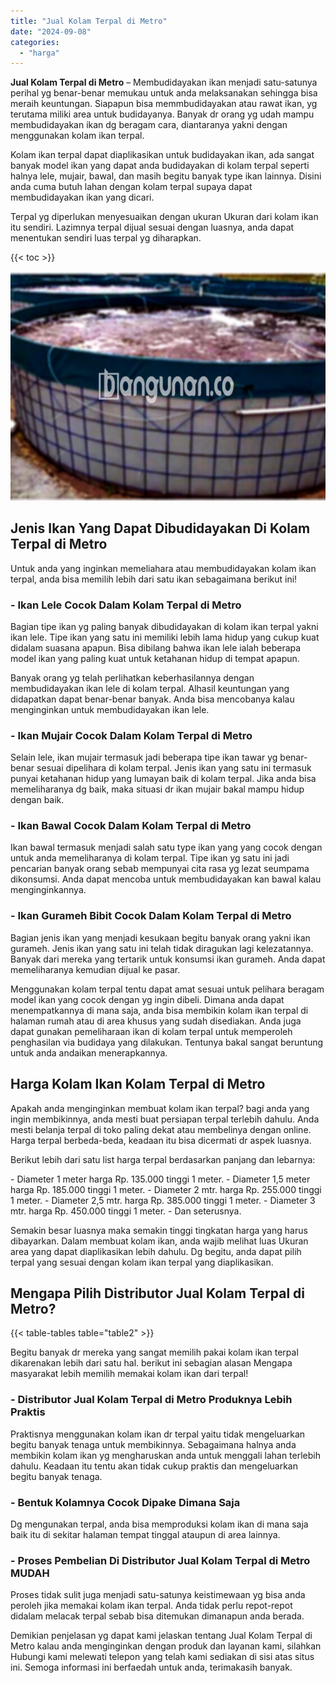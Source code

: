```yaml
---
title: "Jual Kolam Terpal di Metro"
date: "2024-09-08"
categories: 
  - "harga"
---
```


**Jual Kolam Terpal di Metro** – Membudidayakan ikan menjadi satu-satunya perihal yg benar-benar memukau untuk anda melaksanakan sehingga bisa meraih keuntungan. Siapapun bisa memmbudidayakan atau rawat ikan, yg terutama miliki area untuk budidayanya. Banyak dr orang yg udah mampu membudidayakan ikan dg beragam cara, diantaranya yakni dengan menggunakan kolam ikan terpal.

Kolam ikan terpal dapat diaplikasikan untuk budidayakan ikan, ada sangat banyak model ikan yang dapat anda budidayakan di kolam terpal seperti halnya lele, mujair, bawal, dan masih begitu banyak type ikan lainnya. Disini anda cuma butuh lahan dengan kolam terpal supaya dapat membudidayakan ikan yang dicari.

Terpal yg diperlukan menyesuaikan dengan ukuran Ukuran dari kolam ikan itu sendiri. Lazimnya terpal dijual sesuai dengan luasnya, anda dapat menentukan sendiri luas terpal yg diharapkan.

{{< toc >}}

![Jual Kolam Terpal di Metro](/images/jual-kolam-terpal-53.png)

## Jenis Ikan Yang Dapat Dibudidayakan Di Kolam Terpal di Metro

Untuk anda yang inginkan memeliahara atau membudidayakan kolam ikan terpal, anda bisa memilih lebih dari satu ikan sebagaimana berikut ini!

### \- Ikan Lele Cocok Dalam Kolam Terpal di Metro

Bagian tipe ikan yg paling banyak dibudidayakan di kolam ikan terpal yakni ikan lele. Tipe ikan yang satu ini memiliki lebih lama hidup yang cukup kuat didalam suasana apapun. Bisa dibilang bahwa ikan lele ialah beberapa model ikan yang paling kuat untuk ketahanan hidup di tempat apapun.

Banyak orang yg telah perlihatkan keberhasilannya dengan membudidayakan ikan lele di kolam terpal. Alhasil keuntungan yang didapatkan dapat benar-benar banyak. Anda bisa mencobanya kalau menginginkan untuk membudidayakan ikan lele.

### \- Ikan Mujair Cocok Dalam Kolam Terpal di Metro

Selain lele, ikan mujair termasuk jadi beberapa tipe ikan tawar yg benar-benar sesuai dipelihara di kolam terpal. Jenis ikan yang satu ini termasuk punyai ketahanan hidup yang lumayan baik di kolam terpal. Jika anda bisa memeliharanya dg baik, maka situasi dr ikan mujair bakal mampu hidup dengan baik.

### \- Ikan Bawal Cocok Dalam Kolam Terpal di Metro

Ikan bawal termasuk menjadi salah satu type ikan yang yang cocok dengan untuk anda memeliharanya di kolam terpal. Tipe ikan yg satu ini jadi pencarian banyak orang sebab mempunyai cita rasa yg lezat seumpama dikonsumsi. Anda dapat mencoba untuk membudidayakan kan bawal kalau menginginkannya.

### \- Ikan Gurameh Bibit Cocok Dalam Kolam Terpal di Metro

Bagian jenis ikan yang menjadi kesukaan begitu banyak orang yakni ikan gurameh. Jenis ikan yang satu ini telah tidak diragukan lagi kelezatannya. Banyak dari mereka yang tertarik untuk konsumsi ikan gurameh. Anda dapat memeliharanya kemudian dijual ke pasar.

Menggunakan kolam terpal tentu dapat amat sesuai untuk pelihara beragam model ikan yang cocok dengan yg ingin dibeli. Dimana anda dapat menempatkannya di mana saja, anda bisa membikin kolam ikan terpal di halaman rumah atau di area khusus yang sudah disediakan. Anda juga dapat gunakan pemeliharaan ikan di kolam terpal untuk memperoleh penghasilan via budidaya yang dilakukan. Tentunya bakal sangat beruntung untuk anda andaikan menerapkannya.

## Harga Kolam Ikan Kolam Terpal di Metro

Apakah anda menginginkan membuat kolam ikan terpal? bagi anda yang ingin membikinnya, anda mesti buat persiapan terpal terlebih dahulu. Anda mesti belanja terpal di toko paling dekat atau membelinya dengan online. Harga terpal berbeda-beda, keadaan itu bisa dicermati dr aspek luasnya.

Berikut lebih dari satu list harga terpal berdasarkan panjang dan lebarnya:

\- Diameter 1 meter harga Rp. 135.000 tinggi 1 meter. - Diameter 1,5 meter harga Rp. 185.000 tinggi 1 meter. - Diameter 2 mtr. harga Rp. 255.000 tinggi 1 meter. - Diameter 2,5 mtr. harga Rp. 385.000 tinggi 1 meter. - Diameter 3 mtr. harga Rp. 450.000 tinggi 1 meter. - Dan seterusnya.

Semakin besar luasnya maka semakin tinggi tingkatan harga yang harus dibayarkan. Dalam membuat kolam ikan, anda wajib melihat luas Ukuran area yang dapat diaplikasikan lebih dahulu. Dg begitu, anda dapat pilih terpal yang sesuai dengan kolam ikan terpal yang diaplikasikan.

## Mengapa Pilih Distributor Jual Kolam Terpal di Metro?

{{< table-tables table="table2" >}}

Begitu banyak dr mereka yang sangat memilih pakai kolam ikan terpal dikarenakan lebih dari satu hal. berikut ini sebagian alasan Mengapa masyarakat lebih memilih memakai kolam ikan dari terpal!

### \- Distributor Jual Kolam Terpal di Metro Produknya Lebih Praktis

Praktisnya menggunakan kolam ikan dr terpal yaitu tidak mengeluarkan begitu banyak tenaga untuk membikinnya. Sebagaimana halnya anda membikin kolam ikan yg mengharuskan anda untuk menggali lahan terlebih dahulu. Keadaan itu tentu akan tidak cukup praktis dan mengeluarkan begitu banyak tenaga.

### \- Bentuk Kolamnya Cocok Dipake Dimana Saja

Dg mengunakan terpal, anda bisa memproduksi kolam ikan di mana saja baik itu di sekitar halaman tempat tinggal ataupun di area lainnya.

### \- Proses Pembelian Di Distributor Jual Kolam Terpal di Metro MUDAH

Proses tidak sulit juga menjadi satu-satunya keistimewaan yg bisa anda peroleh jika memakai kolam ikan terpal. Anda tidak perlu repot-repot didalam melacak terpal sebab bisa ditemukan dimanapun anda berada.

Demikian penjelasan yg dapat kami jelaskan tentang Jual Kolam Terpal di Metro kalau anda menginginkan dengan produk dan layanan kami, silahkan Hubungi kami melewati telepon yang telah kami sediakan di sisi atas situs ini. Semoga informasi ini berfaedah untuk anda, terimakasih banyak.

